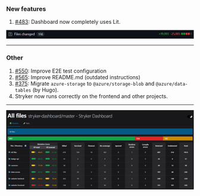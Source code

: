 ### New features 

1. [#483](https://github.com/stryker-mutator/stryker-dashboard/issues/483): Dashboard now completely uses Lit.

<img src="../../img/lit-change.png">

---

### Other

1. [#550](https://github.com/stryker-mutator/stryker-dashboard/issues/550): Improve E2E test configuration
2. [#565](https://github.com/stryker-mutator/stryker-dashboard/issues/565): Improve README.md (outdated instructions)
3. [#375](https://github.com/stryker-mutator/stryker-dashboard/issues/375): Migrate `azure-storage` to `@azure/storage-blob` and `@azure/data-tables` (by Hugo).
4. Stryker now runs correctly on the frontend and other projects.

---

<img src="../../img/dashboard-report.png">

<!-- .element class="fragment" -->
